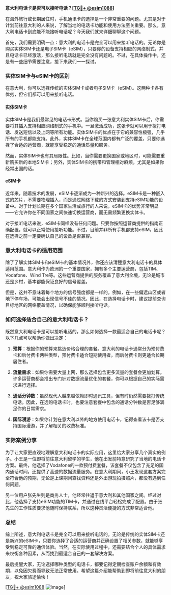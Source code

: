 **意大利电话卡是否可以接听电话？[[TG💪+ @esim1088](https://t.me/s/esim1088)]**

在海外旅行或长期居住时，手机通讯卡的选择是一个非常重要的问题。尤其是对于计划前往意大利的人来说，了解当地的电话卡功能和使用方法至关重要。那么，意大利电话卡到底能不能接听电话呢？今天我们就来详细聊聊这个问题。

首先，我们需要明确一点：意大利的电话卡是完全可以用来接听电话的。无论你是购买实体SIM卡还是电子SIM卡（eSIM），只要你的设备支持相应的网络制式，并且电话卡已经激活，那么接听电话就是完全没有问题的。不过，在具体操作中，还是有一些细节需要注意，接下来我们一一探讨。

### 实体SIM卡与eSIM卡的区别

在意大利，你可以选择传统的实体SIM卡或者电子SIM卡（eSIM）。这两种卡各有优劣，但它们都可以用来接听电话。

#### 实体SIM卡

实体SIM卡是我们最常见的电话卡形式。当你购买一张意大利实体SIM卡后，你需要将其插入支持相应网络制式的手机中。一旦激活成功，这张卡就可以用于拨打电话、发送短信以及上网等所有功能。实体SIM卡的优点在于它的兼容性极强，几乎所有的手机都能支持。此外，实体SIM卡在全球范围内都有广泛的覆盖，只要你选择了合适的运营商，就能享受稳定的通话质量和服务。

然而，实体SIM卡也有其局限性。比如，当你需要更换国家或地区时，可能需要重新购买新的本地SIM卡；另外，实体SIM卡的携带和管理相对麻烦，尤其是如果你经常出国的话。

#### eSIM卡

近年来，随着技术的发展，eSIM卡逐渐成为一种新兴的选择。eSIM卡是一种嵌入式的芯片，不需要物理插入，而是通过网络下载的方式安装到支持eSIM功能的设备中。对于计划长期在多个国家生活或旅行的人来说，eSIM卡的优势非常明显——它允许你在不同国家之间快速切换运营商，而无需频繁更换实体卡。

对于接听电话来说，eSIM卡同样没有任何问题。只要你按照运营商提供的指南正确配置，就可以正常使用接听功能。不过，目前并非所有手机都支持eSIM，因此在选择之前一定要确认自己的设备是否兼容。

### 意大利电话卡的适用范围

除了了解实体SIM卡和eSIM卡的基本情况外，你还应该清楚意大利电话卡的具体适用范围。意大利作为欧洲的一个重要国家，拥有多个主要运营商，包括TIM、Vodafone、Wind Tre等。这些运营商提供的服务覆盖了意大利全境，无论是城市还是乡村，基本都能保证良好的信号覆盖。

但是，这并不意味着每个地方的信号强度都是一样的。例如，在一些偏远山区或者地下停车场，可能会出现信号不佳的情况。因此，在选择电话卡时，建议提前查询目标地区的网络覆盖情况，以确保能够顺利接听电话。

### 如何选择适合自己的意大利电话卡？

既然意大利电话卡是可以接听电话的，那么如何选择一款最适合自己的电话卡呢？以下几点可以帮助你做出决定：

1. **预算**：根据你的预算来挑选价格合理的套餐。意大利的电话卡通常分为预付费卡和后付费卡两种类型，预付费卡适合短期使用者，而后付费卡则更适合长期居住者。
   
2. **流量需求**：如果你需要大量上网，那么选择包含更多流量的套餐会更加划算。许多运营商都会推出专门针对数据流量优化的套餐，你可以根据自己的实际需求进行选择。

3. **通话分钟数**：虽然现代人越来越依赖即时通讯工具，但有时仍然需要拨打传统电话。因此，在选购电话卡时，也要注意套餐中包含的通话分钟数是否足够满足你的日常需求。

4. **国际漫游**：如果你计划在意大利以外的地方使用电话卡，记得查看该卡是否支持国际漫游，并了解相关的收费标准。

### 实际案例分享

为了让大家更直观地理解意大利电话卡的实际应用，这里给大家分享几个真实的例子。小王是一位即将前往意大利留学的学生，他在出发前特意研究了当地的电话卡方案。最终，他选择了Vodafone的一款预付费套餐，该套餐不仅包含了充足的国内通话时间，还提供了高速的数据流量服务。在意大利期间，小王发现这套方案完全符合他的预期，无论是上课期间查找资料还是外出游玩拍摄照片，都没有遇到任何问题。

另一位用户张先生则是商务人士，他经常往返于意大利和其他国家之间。经过对比，他选择了支持eSIM功能的TIM卡，并通过在线平台轻松完成了配置。由于张先生的工作性质要求他随时保持联系，所以这种灵活便捷的方式非常适合他。

### 总结

综上所述，意大利电话卡是完全可以用来接听电话的。无论是传统的实体SIM卡还是新兴的eSIM卡，只要你选择了合适的运营商并正确设置了相关参数，就能够享受到稳定可靠的通信体验。当然，在实际使用过程中，还需要结合个人的具体需求来权衡各种因素，从而找到最适合自己的一套解决方案。

最后提醒大家，无论选择哪种类型的电话卡，都要记得定期检查账户余额和有效期，以免因欠费而导致无法正常使用。希望这篇介绍能帮助到即将前往意大利的朋友，祝大家旅途愉快！

[[TG💪+ @esim1088](https://t.me/s/esim1088) ![Image](https://i.postimg.cc/4NQfJmqS/Snipaste-2025-05-13-00-14-12.png)]